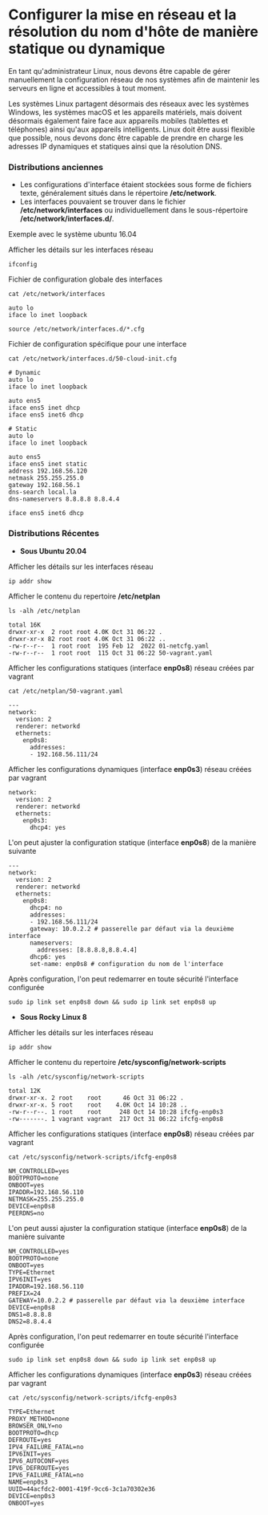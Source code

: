 # Configurer la mise en réseau et la résolution du nom d'hôte de manière statique ou dynamique

En tant qu'administrateur Linux, nous devons être capable de gérer manuellement la configuration réseau de nos systèmes afin de maintenir les serveurs en ligne et accessibles à tout moment.

Les systèmes Linux partagent désormais des réseaux avec les systèmes Windows, les systèmes macOS et les appareils matériels, mais doivent désormais également faire face aux appareils mobiles (tablettes et téléphones) ainsi qu'aux appareils intelligents. Linux doit être aussi flexible que possible, nous devons donc être capable de prendre en charge les adresses IP dynamiques et statiques ainsi que la résolution DNS.

### Distributions anciennes

- Les configurations d'interface étaient stockées sous forme de fichiers texte, généralement situés dans le répertoire **/etc/network**.
- Les interfaces pouvaient se trouver dans le fichier **/etc/network/interfaces** ou individuellement dans le sous-répertoire **/etc/network/interfaces.d/**.

Exemple avec le système ubuntu 16.04

Afficher les détails sur les interfaces réseau

```
ifconfig
```

Fichier de configuration globale des interfaces

```
cat /etc/network/interfaces
```

```
auto lo
iface lo inet loopback

source /etc/network/interfaces.d/*.cfg
```

Fichier de configuration spécifique pour une interface

```
cat /etc/network/interfaces.d/50-cloud-init.cfg
```

```
# Dynamic
auto lo
iface lo inet loopback

auto ens5
iface ens5 inet dhcp
iface ens5 inet6 dhcp

# Static
auto lo
iface lo inet loopback

auto ens5
iface ens5 inet static
address 192.168.56.120
netmask 255.255.255.0
gateway 192.168.56.1
dns-search local.la
dns-nameservers 8.8.8.8 8.8.4.4

iface ens5 inet6 dhcp
```

### Distributions Récentes

- **Sous Ubuntu 20.04**

Afficher les détails sur les interfaces réseau

```
ip addr show
```

Afficher le contenu du repertoire **/etc/netplan**

```
ls -alh /etc/netplan
```

```
total 16K
drwxr-xr-x  2 root root 4.0K Oct 31 06:22 .
drwxr-xr-x 82 root root 4.0K Oct 31 06:22 ..
-rw-r--r--  1 root root  195 Feb 12  2022 01-netcfg.yaml
-rw-r--r--  1 root root  115 Oct 31 06:22 50-vagrant.yaml
```

Afficher les configurations statiques (interface **enp0s8**) réseau créées par vagrant

```
cat /etc/netplan/50-vagrant.yaml
```

```
---
network:
  version: 2
  renderer: networkd
  ethernets:
    enp0s8:
      addresses:
      - 192.168.56.111/24
```

Afficher les configurations dynamiques (interface **enp0s3**) réseau créées par vagrant

```
network:
  version: 2
  renderer: networkd
  ethernets:
    enp0s3:
      dhcp4: yes
```

L'on peut ajuster la configuration statique (interface **enp0s8**) de la manière suivante

```
---
network:
  version: 2
  renderer: networkd
  ethernets:
    enp0s8:
      dhcp4: no
      addresses:
      - 192.168.56.111/24
      gateway: 10.0.2.2 # passerelle par défaut via la deuxième interface
      nameservers:
        addresses: [8.8.8.8,8.8.4.4]
      dhcp6: yes  
      set-name: enp0s8 # configuration du nom de l'interface 
```

Après configuration, l'on peut redemarrer en toute sécurité l'interface configurée

```
sudo ip link set enp0s8 down && sudo ip link set enp0s8 up
```

- **Sous Rocky Linux 8**

Afficher les détails sur les interfaces réseau

```
ip addr show
```

Afficher le contenu du repertoire **/etc/sysconfig/network-scripts**

```
ls -alh /etc/sysconfig/network-scripts
```

```
total 12K
drwxr-xr-x. 2 root    root      46 Oct 31 06:22 .
drwxr-xr-x. 5 root    root    4.0K Oct 14 10:28 ..
-rw-r--r--. 1 root    root     248 Oct 14 10:28 ifcfg-enp0s3
-rw-------. 1 vagrant vagrant  217 Oct 31 06:22 ifcfg-enp0s8
```

Afficher les configurations statiques (interface **enp0s8**) réseau créées par vagrant

```
cat /etc/sysconfig/network-scripts/ifcfg-enp0s8
```

```
NM_CONTROLLED=yes
BOOTPROTO=none
ONBOOT=yes
IPADDR=192.168.56.110
NETMASK=255.255.255.0
DEVICE=enp0s8
PEERDNS=no
```

L'on peut aussi ajuster la configuration statique (interface **enp0s8**) de la manière suivante

```
NM_CONTROLLED=yes
BOOTPROTO=none
ONBOOT=yes
TYPE=Ethernet
IPV6INIT=yes
IPADDR=192.168.56.110
PREFIX=24
GATEWAY=10.0.2.2 # passerelle par défaut via la deuxième interface
DEVICE=enp0s8
DNS1=8.8.8.8
DNS2=8.8.4.4
```

Après configuration, l'on peut redemarrer en toute sécurité l'interface configurée

```
sudo ip link set enp0s8 down && sudo ip link set enp0s8 up
```

Afficher les configurations dynamiques (interface **enp0s3**) réseau créées par vagrant

```
cat /etc/sysconfig/network-scripts/ifcfg-enp0s3
```

```
TYPE=Ethernet
PROXY_METHOD=none
BROWSER_ONLY=no
BOOTPROTO=dhcp
DEFROUTE=yes
IPV4_FAILURE_FATAL=no
IPV6INIT=yes
IPV6_AUTOCONF=yes
IPV6_DEFROUTE=yes
IPV6_FAILURE_FATAL=no
NAME=enp0s3
UUID=44acfdc2-0001-419f-9cc6-3c1a70302e36
DEVICE=enp0s3
ONBOOT=yes
```